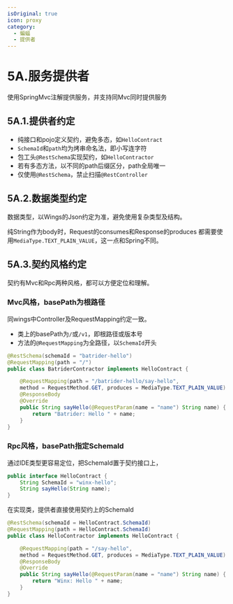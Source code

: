 ```yaml
---
isOriginal: true
icon: proxy
category:
  - 蝙蝠
  - 提供者
---
```


# 5A.服务提供者

使用SpringMvc注解提供服务，并支持同Mvc同时提供服务

## 5A.1.提供者约定

* 纯接口和pojo定义契约，避免多态，如`HelloContract`
* `SchemaId`和`path`均为烤串命名法，即小写连字符
* 包工头`@RestSchema`实现契约，如`HelloContractor`
* 若有多态方法，以不同的path后缀区分，path全局唯一
* 仅使用`@RestSchema`，禁止扫描`@RestController`

## 5A.2.数据类型约定

数据类型，以Wings的Json约定为准，避免使用复杂类型及结构。

纯String作为body时，Request的consumes和Response的produces
都需要使用`MediaType.TEXT_PLAIN_VALUE`，这一点和Spring不同。

## 5A.3.契约风格约定

契约有Mvc和Rpc两种风格，都可以方便定位和理解。

### Mvc风格，basePath为根路径

同wings中Controller及RequestMapping约定一致。

* 类上的basePath为`/`或`/v1`，即根路径或版本号
* 方法的`@RequestMapping`为全路径，以`SchemaId`开头

```java
@RestSchema(schemaId = "batrider-hello")
@RequestMapping(path = "/")
public class BatriderContractor implements HelloContract {

    @RequestMapping(path = "/batrider-hello/say-hello", 
    method = RequestMethod.GET, produces = MediaType.TEXT_PLAIN_VALUE)
    @ResponseBody
    @Override
    public String sayHello(@RequestParam(name = "name") String name) {
        return "Batrider: Hello " + name;
    }
}
```

### Rpc风格，basePath指定SchemaId

通过IDE类型更容易定位，把SchemaId置于契约接口上，

```java
public interface HelloContract {
    String SchemaId = "winx-hello";
    String sayHello(String name);
}
```

在实现类，提供者直接使用契约上的SchemaId

```java
@RestSchema(schemaId = HelloContract.SchemaId)
@RequestMapping(path = HelloContract.SchemaId)
public class HelloContractor implements HelloContract {

    @RequestMapping(path = "/say-hello", 
    method = RequestMethod.GET, produces = MediaType.TEXT_PLAIN_VALUE)
    @ResponseBody
    @Override
    public String sayHello(@RequestParam(name = "name") String name) {
        return "Winx: Hello " + name;
    }
}
```
